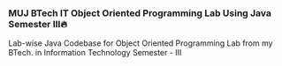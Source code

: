 ### MUJ BTech IT Object Oriented Programming Lab Using Java Semester III🔥
Lab-wise Java Codebase for Object Oriented Programming Lab from my BTech. in Information Technology Semester - III
